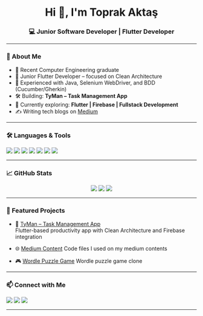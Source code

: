 <h1 align="center">Hi 👋, I'm Toprak Aktaş</h1>
<h3 align="center">💻 Junior Software Developer | Flutter Developer</h3>

---

### 🧠 About Me

- 💼 Recent Computer Engineering graduate
- 📱 Junior Flutter Developer – focused on Clean Architecture  
- 🧪 Experienced with Java, Selenium WebDriver, and BDD (Cucumber/Gherkin)  
- 🛠 Building: **TyMan – Task Management App**  
- 🌱 Currently exploring: **Flutter | Firebase | Fullstack Development**  
- ✍️ Writing tech blogs on [Medium](https://medium.com/@toprakaktas)

---

### 🛠️ Languages & Tools

<p>
  <img src="https://img.shields.io/badge/Dart-0175C2?style=flat&logo=dart&logoColor=white" />
  <img src="https://img.shields.io/badge/Flutter-02569B?style=flat&logo=flutter&logoColor=white" />
  <img src="https://img.shields.io/badge/Java-ED8B00?style=flat&logo=java&logoColor=white" />
  <img src="https://img.shields.io/badge/Selenium-43B02A?style=flat&logo=selenium&logoColor=white" />
  <img src="https://img.shields.io/badge/Firebase-FFCA28?style=flat&logo=firebase&logoColor=black" />
  <img src="https://img.shields.io/badge/GitHub-181717?style=flat&logo=github&logoColor=white" />
  <img src="https://shields.io/badge/JavaScript-F7DF1E?logo=JavaScript&logoColor=000&style=flat" />
</p>

---

### 📈 GitHub Stats

<p align="center">
  <img src="https://github-readme-stats.vercel.app/api?username=toprakaktas&show_icons=true&theme=radical" />
  <img src="https://github-readme-streak-stats.herokuapp.com/?user=toprakaktas&theme=radical" />
  <img src="https://github-readme-stats.vercel.app/api/top-langs/?username=toprakaktas&layout=compact&theme=radical" />
</p>

---

### 🚀 Featured Projects

- 🧩 [TyMan – Task Management App](https://github.com/toprakaktas/tyman-task-management-application)  
  Flutter-based productivity app with Clean Architecture and Firebase integration

- 🌐 [Medium Content](https://github.com/toprakaktas/medium-content) 
  Code files I used on my medium contents

- 🎮 [Wordle Puzzle Game](https://github.com/toprakaktas/wordle-game)
  Wordle puzzle game clone

---

### 📫 Connect with Me

<p>
  <a href="mailto:topraktas19@hotmail.com"><img src="https://img.shields.io/badge/Email-D14836?style=flat&logo=gmail&logoColor=white" /></a>
  <a href="https://linkedin.com/in/toprakaktas"><img src="https://img.shields.io/badge/LinkedIn-0A66C2?style=flat&logo=linkedin&logoColor=white" /></a>
  <a href="https://medium.com/@toprakaktas"><img src="https://img.shields.io/badge/Medium-12100E?style=flat&logo=medium&logoColor=white" /></a>
</p>

---


<!--
**toprakaktas/toprakaktas** is a ✨ _special_ ✨ repository because its `README.md` (this file) appears on your GitHub profile.

Here are some ideas to get you started:

- 🔭 I’m currently working on ...
- 🌱 I’m currently learning ...
- 👯 I’m looking to collaborate on ...
- 🤔 I’m looking for help with ...
- 💬 Ask me about ...
- 📫 How to reach me: ...
- 😄 Pronouns: ...
- ⚡ Fun fact: ...
-->
